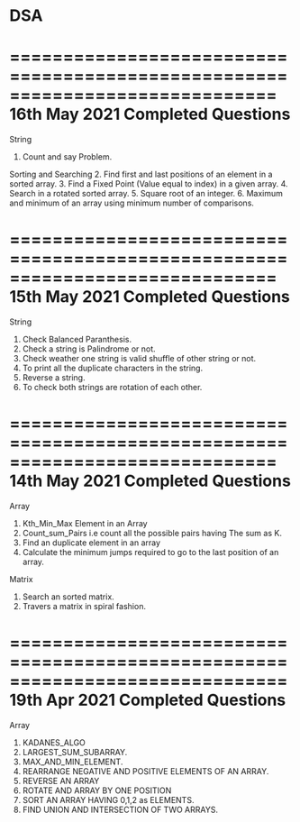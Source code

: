 # DSA


=============================================================================
16th May 2021
Completed Questions
=============================================================================
String
1. Count and say Problem.

Sorting and Searching
2. Find first and last positions of an element in a sorted array.
3. Find a Fixed Point (Value equal to index) in a given array.
4. Search in a rotated sorted array.
5. Square root of an integer.
6. Maximum and minimum of an array using minimum number of comparisons.

=============================================================================
15th May 2021
Completed Questions
=============================================================================
String
1. Check Balanced Paranthesis.
2. Check a string is Palindrome or not.
3. Check weather one string is valid shuffle of other string or not.
4. To print all the duplicate characters in the string.
5. Reverse a string.
6. To check both strings are rotation of each other.

=============================================================================
14th May 2021
Completed Questions
=============================================================================
Array
1. Kth_Min_Max Element in an Array
2. Count_sum_Pairs i.e count all the possible pairs having The sum as K.
3. Find an duplicate element in an array
4. Calculate the minimum jumps required to go to the last position of an array.

Matrix
1. Search an sorted matrix.
2. Travers a matrix in spiral fashion.

==============================================================================
19th Apr 2021
Completed Questions
==============================================================================
Array
1. KADANES_ALGO
2. LARGEST_SUM_SUBARRAY.
3. MAX_AND_MIN_ELEMENT.
4. REARRANGE NEGATIVE AND POSITIVE ELEMENTS OF AN ARRAY.
5. REVERSE AN ARRAY
6. ROTATE AND ARRAY BY ONE POSITION
7. SORT AN ARRAY HAVING 0,1,2 as ELEMENTS.
8. FIND UNION AND INTERSECTION OF TWO ARRAYS.